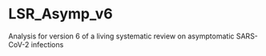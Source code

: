 # LSR_Asymp_v6
Analysis for version 6 of a living systematic review on asymptomatic SARS-CoV-2 infections

